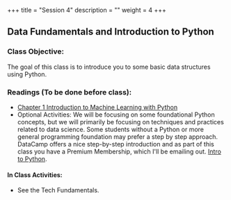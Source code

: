 +++
title = "Session 4"
description = ""
weight = 4
+++

## Data Fundamentals and Introduction to Python

### Class Objective:

The goal of this class is to introduce you to some basic data structures using Python.

### Readings (To be done before class):
- [Chapter 1 Introduction to Machine Learning with Python](http://proquestcombo.safaribooksonline.com.libproxy.rpi.edu/book/programming/machine-learning/9781449369880)
- Optional Activities: We will be focusing on some foundational Python concepts, but we will primarily be focusing on techniques and practices related to data science. Some students without a Python or more general programming foundation may prefer a step by step approach. DataCamp offers a nice step-by-step introduction and as part of this class you have a Premium Membership, which I'll be emailing out.  [Intro to Python](https://www.datacamp.com/courses/intro-to-python-for-data-science).


#### In Class Activities:
- See the Tech Fundamentals.
